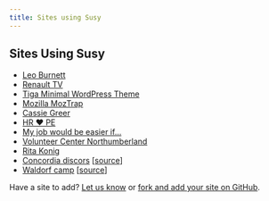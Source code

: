 ```yaml
---
title: Sites using Susy
---
```


## Sites Using Susy

- [Leo Burnett](http://leoburnett.co.uk/)
- [Renault TV](http://renault.tv/)
- [Tiga Minimal WordPress Theme](http://satrya.me/demo/tiga/)
- [Mozilla MozTrap](https://moztrap.mozilla.org/)
- [Cassie Greer](http://www.cassiegreer.com)
- [HR &hearts; PE](http://www.hrlovespe.com/)
- [My job would be easier if...](http://www.myjobwouldbeeasierif.com/)
- [Volunteer Center Northumberland](https://volunteeringnorthumberland.org.uk/)
- [Rita Konig](http://ritakonig.com/)
- [Concordia discors](http://www.ffzg.unizg.hr/zbor/) [[source](https://github.com/silvenon/concordia-discors)]
- [Waldorf camp](http://waldorfcamp.net/) [[source](https://github.com/jimick/waldorfcamp)]

Have a site to add? [Let us know](http://twitter.com/compasssusy/) or [fork and add your site on GitHub](https://github.com/ericam/susy).
